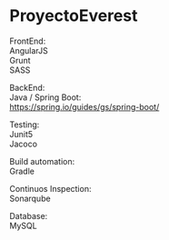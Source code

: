 # ProyectoEverest

FrontEnd:  
AngularJS  
Grunt  
SASS  
  
BackEnd:  
Java / Spring Boot:  
https://spring.io/guides/gs/spring-boot/  
  
Testing:   
Junit5  
Jacoco  
  
Build automation:  
Gradle  
  
Continuos Inspection:  
Sonarqube  
  
Database:  
MySQL  
